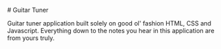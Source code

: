 # Guitar Tuner

Guitar tuner application built solely on good ol' fashion HTML, CSS and 
Javascript. Everything down to the notes you hear in this application 
are from yours truly.
